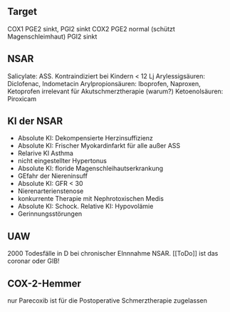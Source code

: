 
## Target
COX1 PGE2 sinkt, PGI2 sinkt
COX2 PGE2 normal (schützt Magenschleimhaut) PGI2 sinkt
## NSAR
Salicylate: ASS. Kontraindiziert bei Kindern < 12 Lj
Arylessigsäuren: Diclofenac, Indometacin
Arylpropionsäuren: Iboprofen, Naproxen, Ketoprofen
irrelevant für Akutschmerztherapie (warum?) Ketoenolsäuren: Piroxicam

## KI der NSAR
- Absolute KI: Dekompensierte Herzinsuffizienz
- Absolute KI: Frischer Myokardinfarkt für alle außer ASS
- Relarive KI Asthma
- nicht eingestellter Hypertonus
- Absolute KI: floride Magenschleihautserkrankung
- GEfahr der Niereninsuff
- Absolute KI: GFR < 30
- Nierenarterienstenose
- konkurrente Therapie mit Nephrotoxischen Medis
- Absolute KI: Schock.  Relative KI: Hypovolämie
- Gerinnungsstörungen

## UAW
2000 Todesfälle in D bei chronischer EInnnahme NSAR. [[ToDo]] ist das coronar oder GIB!

## COX-2-Hemmer
nur Parecoxib ist für die Postoperative Schmerztherapie zugelassen